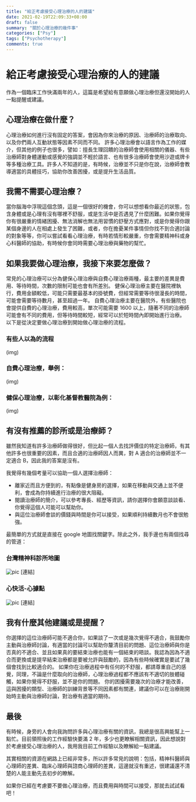 ```yaml
---
title: "給正考慮接受心理治療的人的建議"
date: 2021-02-19T22:09:33+08:00
draft: false
summary: "關於心理治療的幾件事"
categories: ["Psy"]
tags: ["Psychotherapy"]
comments: true
---
```


# 給正考慮接受心理治療的人的建議

作為一個臨床工作快滿兩年的人，這篇是希望給有意願做心理治療但還沒開始的人一點提醒或建議。

## 心理治療在做什麼？

心理治療如何進行沒有固定的答案，會因為你來治療的原因、治療師的治療取向、以及你們兩人互動狀態等因素不同而不同。
許多心理治療會以語言作為工作的媒介，但其他的例子也很多，譬如：擅長生理回饋的治療師會使用相關的儀器、有些治療師對身體運動或感覺的強調並不輕於語言、也有很多治療師會使用沙遊或牌卡等多種治療工具。許多人不知道的是，有時候，治療並不只是你在說，治療師會教導適當的具體技巧，協助你改善困擾，或是提升生活品質。

## 我需不需要心理治療？

當你腦海中浮現這個念頭，這是一個很好的機會，你可以想想看你最近的狀態，包含身體或是心理有沒有哪裡不舒服，或是生活中是否遇見了什麼困難。如果你覺得你有很嚴重的情緒困擾、無法消解也無法用習慣的舒壓方式應對，或是你覺得你跟某個身邊的人在相處上發生了困難，或者，你在擔憂某件事情但你找不到合適討論的對象等等，你可以嘗試看看心理治療，有時若情形較嚴重，你會需要精神科或身心科醫師的協助，有時候你會同時需要心理治療與藥物的幫忙。

## 如果我要做心理治療，我接下來要怎麼做？

常見的心理治療可以分為健保心理治療與自費心理治療兩種，最主要的差異是費用、等待時間，次數的限制可能也會有所差別。
健保心理治療主要在醫院裡執行，費用金額較低，可能只需要最基本的掛號費，但經常需要等待很漫長的時間，可能會需要等待數月，甚至超過一年。
自費心理治療主要在醫院外，有些醫院也會提供自費的心理治療，費用較高，單次可能需要 1600 以上，隨著不同的治療師可能會有不同的費用，但等待時間較短，經常可以於短時間內即開始進行治療。
以下是從決定要做心理治療到開始做心理治療的流程。

### 有些人以為的流程

(img)

### 自費心理治療，舉例：

(img)

### 健保心理治療，以彰化基督教醫院為例：

(img)

## 有沒有推薦的診所或是治療師？

雖然我知道有許多治療師做得很好，但比起一個人去找評價佳的特定治療師，有其他許多也很重要的因素，而且合適的治療師因人而異，對 A 適合的治療師並不一定適合 B，因此我的答案是沒有。

我覺得有幾個考量可以協助一個人選擇治療師：

- 離家近而且方便到的，有點像是健身房的選擇，如果在移動與交通上並不便利，會成為你持續進行治療的很大阻礙。
- 閱讀治療師的簡介，可以參考專長、經歷等資訊，請你選擇你會願意談談看、你覺得這個人可能可以幫助你。
- 與這位治療師會談的價錢與時間是你可以接受，如果順利持續數月也不會很勉強。

最簡單的方式就是直接在 google 地圖找關鍵字。除此之外，我手邊也有兩個找尋的管道：

### 台灣精神科診所地圖

![pic](https://i.imgur.com/HHzldTL.png)
[連結]

### 心快活-心據點

![pic](https://i.imgur.com/NC7YjWm.png)
[連結]

## 我有什麼其他建議或是提醒？

你選擇的這位治療師可能不適合你，如果談了一次或是幾次覺得不適合，我鼓勵你主動與治療師討論，有適當的討論可以幫助你釐清目前的問題、這位治療師與你是否真的不適合、並且如果真的要結束治療也能有一個結束的晤談。我認為因為不適合而更換或是提早結束治療都是要被允許與鼓勵的，因為有些時候確實是要試了幾個會找到比較適合的。
如果你在治療過程中有任何的不舒服，都請尊重自己的感覺，同理，不論是什麼取向的治療師，心理治療過程都不應該有不適切的肢體碰觸，如果你覺得不舒服，並不是你的問題。
你的困擾需要幾次的治療才能改善，這與困擾的類型、治療師的訓練背景等不同因素都有關連，建議你可以在治療剛開始時主動與治療師討論，對治療有適當的期待。

## 最後

有時候，身旁的人會向我詢問許多與心理治療有關的資訊，我總是很高興能幫上一點忙。目前領照後的工作經驗快要滿 2 年，多少也更瞭解相關資訊，因此想說對於考慮接受心理治療的人，我用我目前工作經驗以及瞭解給一點建議。

其實相關的資源在網路上已經非常多，所以許多常見的說明：包括，精神科醫師與心理師的差異、臨床心理師與諮商心理師的差異，這邊就沒有重述，很建議還不清楚的人能主動先去初步的瞭解。

如果你已經在考慮要不要做心理治療，而且費用與時間可以接受，那就去試試看吧！
